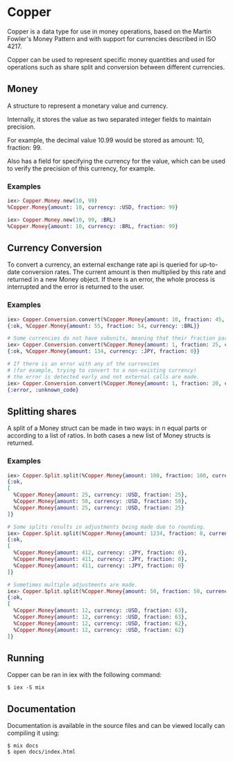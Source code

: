 # Copper
Copper is a data type for use in money operations, based on the Martin Fowler's Money Pattern and with support for currencies described in ISO 4217.

Copper can be used to represent specific money quantities and used for operations such as share split and conversion between different currencies.

## Money
A structure to represent a monetary value and currency.

Internally, it stores the value as two separated integer fields to maintain precision.

For example, the decimal value 10.99 would be stored as amount: 10, fraction: 99.

Also has a field for specifying the currency for the value, which can be used to verify the precision of this currency, for example.

### Examples
``` Elixir
iex> Copper.Money.new(10, 99)
%Copper.Money{amount: 10, currency: :USD, fraction: 99}

iex> Copper.Money.new(10, 99, :BRL)
%Copper.Money{amount: 10, currency: :BRL, fraction: 99}
```

## Currency Conversion
To convert a currency, an external exchange rate api is queried for up-to-date conversion rates. The current amount is then multiplied by this rate and returned in a new Money object. If there is an error, the whole process is interrupted and the error is returned to the user.

### Examples
``` Elixir
iex> Copper.Conversion.convert(%Copper.Money{amount: 10, fraction: 45, currency: :USD}, :BRL)
{:ok, %Copper.Money{amount: 55, fraction: 54, currency: :BRL}}

# Some currencies do not have subunits, meaning that their fraction part is always zero.
iex> Copper.Conversion.convert(%Copper.Money{amount: 1, fraction: 25, currency: :USD}, :JPY)
{:ok, %Copper.Money{amount: 134, currency: :JPY, fraction: 0}}

# If there is an error with any of the currencies 
# (for example, trying to convert to a non-existing currency)
# the error is detected early and not external calls are made.
iex> Copper.Conversion.convert(%Copper.Money{amount: 1, fraction: 20, currency: :AAA}, :JPY)
{:error, :unknown_code}
```

## Splitting shares
A split of a Money struct can be made in two ways: in n equal parts or according to a list of ratios. In both cases a new list of Money structs is returned.

### Examples
``` Elixir
iex> Copper.Split.split(%Copper.Money{amount: 100, fraction: 100, currency: :USD}, [1, 2, 1])
{:ok,
[
  %Copper.Money{amount: 25, currency: :USD, fraction: 25},
  %Copper.Money{amount: 50, currency: :USD, fraction: 50},
  %Copper.Money{amount: 25, currency: :USD, fraction: 25}
]}

# Some splits results in adjustments being made due to rounding.
iex> Copper.Split.split(%Copper.Money{amount: 1234, fraction: 0, currency: :JPY}, 3)
{:ok,
[
  %Copper.Money{amount: 412, currency: :JPY, fraction: 0},
  %Copper.Money{amount: 411, currency: :JPY, fraction: 0},
  %Copper.Money{amount: 411, currency: :JPY, fraction: 0}
]}

# Sometimes multiple adjustments are made.
iex> Copper.Split.split(%Copper.Money{amount: 50, fraction: 50, currency: :USD}, [1, 1, 1, 1])
{:ok,
[
  %Copper.Money{amount: 12, currency: :USD, fraction: 63},
  %Copper.Money{amount: 12, currency: :USD, fraction: 63},
  %Copper.Money{amount: 12, currency: :USD, fraction: 62},
  %Copper.Money{amount: 12, currency: :USD, fraction: 62}
]}
```

## Running
Copper can be ran in iex with the following command:
``` 
$ iex -S mix 
```

## Documentation
Documentation is available in the source files and can be viewed locally can compiling it using:
``` 
$ mix docs
$ open docs/index.html
```